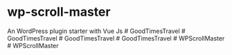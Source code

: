 # wp-scroll-master

An WordPress plugin starter with Vue Js
#   G o o d T i m e s T r a v e l  
 #   G o o d T i m e s T r a v e l  
 #   G o o d T i m e s T r a v e l  
 #   G o o d T i m e s T r a v e l  
 #   W P S c r o l l M a s t e r  
 #   W P S c r o l l M a s t e r  
 